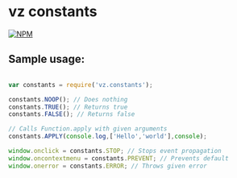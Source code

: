 # vz constants

[![NPM](https://nodei.co/npm/vz.constants.png?downloads=true)](https://nodei.co/npm/vz.constants/)

## Sample usage:

```javascript

var constants = require('vz.constants');

constants.NOOP(); // Does nothing
constants.TRUE(); // Returns true
constants.FALSE(); // Returns false

// Calls Function.apply with given arguments
constants.APPLY(console.log,['Hello','world'],console);

window.onclick = constants.STOP; // Stops event propagation
window.oncontextmenu = constants.PREVENT; // Prevents default
window.onerror = constants.ERROR; // Throws given error

```

